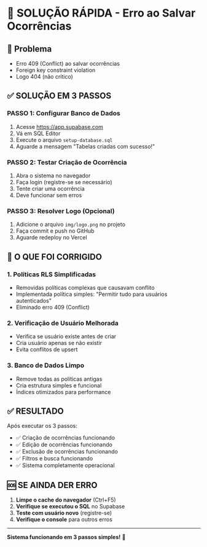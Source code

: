 # 🚀 SOLUÇÃO RÁPIDA - Erro ao Salvar Ocorrências

## 🚨 Problema
- Erro 409 (Conflict) ao salvar ocorrências
- Foreign key constraint violation
- Logo 404 (não crítico)

## ✅ SOLUÇÃO EM 3 PASSOS

### **PASSO 1: Configurar Banco de Dados**
1. Acesse https://app.supabase.com
2. Vá em SQL Editor
3. Execute o arquivo `setup-database.sql`
4. Aguarde a mensagem "Tabelas criadas com sucesso!"

### **PASSO 2: Testar Criação de Ocorrência**
1. Abra o sistema no navegador
2. Faça login (registre-se se necessário)
3. Tente criar uma ocorrência
4. Deve funcionar sem erros

### **PASSO 3: Resolver Logo (Opcional)**
1. Adicione o arquivo `img/logo.png` no projeto
2. Faça commit e push no GitHub
3. Aguarde redeploy no Vercel

## 🔧 O QUE FOI CORRIGIDO

### **1. Políticas RLS Simplificadas**
- Removidas políticas complexas que causavam conflito
- Implementada política simples: "Permitir tudo para usuários autenticados"
- Eliminado erro 409 (Conflict)

### **2. Verificação de Usuário Melhorada**
- Verifica se usuário existe antes de criar
- Cria usuário apenas se não existir
- Evita conflitos de upsert

### **3. Banco de Dados Limpo**
- Remove todas as políticas antigas
- Cria estrutura simples e funcional
- Índices otimizados para performance

## ✅ RESULTADO

Após executar os 3 passos:
- ✅ Criação de ocorrências funcionando
- ✅ Edição de ocorrências funcionando
- ✅ Exclusão de ocorrências funcionando
- ✅ Filtros e busca funcionando
- ✅ Sistema completamente operacional

## 🆘 SE AINDA DER ERRO

1. **Limpe o cache do navegador** (Ctrl+F5)
2. **Verifique se executou o SQL** no Supabase
3. **Teste com usuário novo** (registre-se)
4. **Verifique o console** para outros erros

---

**Sistema funcionando em 3 passos simples!** 🎉






